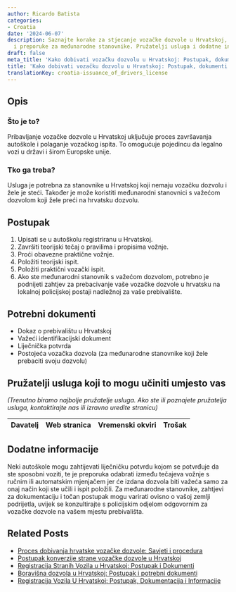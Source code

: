 ```yaml
---
author: Ricardo Batista
categories:
- Croatia
date: '2024-06-07'
description: Saznajte korake za stjecanje vozačke dozvole u Hrvatskoj, potrebne dokumente
  i preporuke za međunarodne stanovnike. Pružatelji usluga i dodatne informacije.
draft: false
meta_title: 'Kako dobivati vozačku dozvolu u Hrvatskoj: Postupak, dokumenti i upute'
title: 'Kako dobivati vozačku dozvolu u Hrvatskoj: Postupak, dokumenti i upute'
translationKey: croatia-issuance_of_drivers_license
---
```



## Opis
### Što je to?
Pribavljanje vozačke dozvole u Hrvatskoj uključuje proces završavanja autoškole i polaganje vozačkog ispita. To omogućuje pojedincu da legalno vozi u državi i širom Europske unije.
### Tko ga treba?
Usluga je potrebna za stanovnike u Hrvatskoj koji nemaju vozačku dozvolu i žele je steći. Također je može koristiti međunarodni stanovnici s važećom dozvolom koji žele preći na hrvatsku dozvolu.

## Postupak
1. Upisati se u autoškolu registriranu u Hrvatskoj.
2. Završiti teorijski tečaj o pravilima i propisima vožnje.
3. Proći obavezne praktične vožnje.
4. Položiti teorijski ispit.
5. Položiti praktični vozački ispit.
6. Ako ste međunarodni stanovnik s važećom dozvolom, potrebno je podnijeti zahtjev za prebacivanje vaše vozačke dozvole u hrvatsku na lokalnoj policijskoj postaji nadležnoj za vaše prebivalište.

## Potrebni dokumenti
- Dokaz o prebivalištu u Hrvatskoj
- Važeći identifikacijski dokument
- Liječnička potvrda
- Postojeća vozačka dozvola (za međunarodne stanovnike koji žele prebaciti svoju dozvolu)

## Pružatelji usluga koji to mogu učiniti umjesto vas

_(Trenutno biramo najbolje pružatelje usluga. Ako ste ili poznajete pružatelja usluga, kontaktirajte nas ili izravno uredite stranicu)_

| Davatelj | Web stranica | Vremenski okviri | Trošak |
| --------------- | --------------- | :-------------: | :-------------: |

## Dodatne informacije
Neki autoškole mogu zahtijevati ​​liječničku potvrdu kojom se potvrđuje da ste sposobni voziti, te je preporuka odabrati između tečajeva vožnje s ručnim ili automatskim mjenjačem jer će izdana dozvola biti važeća samo za onaj način koji ste učili i ispit položili. Za međunarodne stanovnike, zahtjevi za dokumentaciju i točan postupak mogu varirati ovisno o vašoj zemlji podrijetla, uvijek se konzultirajte s policijskim odjelom odgovornim za vozačke dozvole na vašem mjestu prebivališta.


## Related Posts

- [Proces dobivanja hrvatske vozačke dozvole: Savjeti i procedura](https://tramitit.com/hr/guides/croatia/dobivanje_vozacke_dozvole_za_novopridoslice/)
- [Postupak konverzije strane vozačke dozvole u Hrvatskoj](https://tramitit.com/hr/guides/croatia/promjena_vozacke_dozvole_za_strance/)
- [Registracija Stranih Vozila u Hrvatskoj: Postupak i Dokumenti](https://tramitit.com/hr/guides/croatia/registracija_stranih_vozila/)
- [Boravišna dozvola u Hrvatskoj: Postupak i potrebni dokumenti](https://tramitit.com/hr/guides/croatia/dobivanje_dozvole_za_useljenje/)
- [Registracija Vozila U Hrvatskoj: Postupak, Dokumentacija i Informacije](https://tramitit.com/hr/guides/croatia/registracija_vozila/)